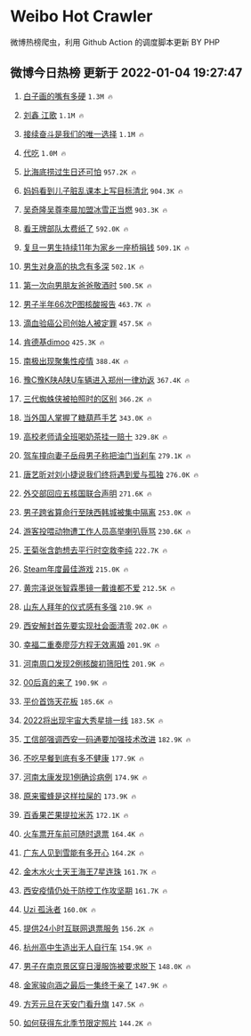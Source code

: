 # Weibo Hot Crawler 



微博热榜爬虫，利用 Github Action 的调度脚本更新 BY PHP 


## 微博今日热榜 更新于 2022-01-04 19:27:47 
1. [白子画的嘴有多硬](https://s.weibo.com/weibo?q=%23%E7%99%BD%E5%AD%90%E7%94%BB%E7%9A%84%E5%98%B4%E6%9C%89%E5%A4%9A%E7%A1%AC%23&Refer=top) `1.3M 🔥` 

1. [刘鑫 江歌](https://s.weibo.com/weibo?q=%E5%88%98%E9%91%AB%20%E6%B1%9F%E6%AD%8C&Refer=top) `1.1M 🔥` 

1. [接续奋斗是我们的唯一选择](https://s.weibo.com/weibo?q=%23%E6%8E%A5%E7%BB%AD%E5%A5%8B%E6%96%97%E6%98%AF%E6%88%91%E4%BB%AC%E7%9A%84%E5%94%AF%E4%B8%80%E9%80%89%E6%8B%A9%23&Refer=top) `1.1M 🔥` 

1. [代吃](https://s.weibo.com/weibo?q=%E4%BB%A3%E5%90%83&Refer=top) `1.0M 🔥` 

1. [比海底捞过生日还可怕](https://s.weibo.com/weibo?q=%23%E6%AF%94%E6%B5%B7%E5%BA%95%E6%8D%9E%E8%BF%87%E7%94%9F%E6%97%A5%E8%BF%98%E5%8F%AF%E6%80%95%23&Refer=top) `957.2K 🔥` 

1. [妈妈看到儿子脏乱课本上写目标清北](https://s.weibo.com/weibo?q=%23%E5%A6%88%E5%A6%88%E7%9C%8B%E5%88%B0%E5%84%BF%E5%AD%90%E8%84%8F%E4%B9%B1%E8%AF%BE%E6%9C%AC%E4%B8%8A%E5%86%99%E7%9B%AE%E6%A0%87%E6%B8%85%E5%8C%97%23&Refer=top) `904.3K 🔥` 

1. [吴奇隆吴尊李晨加盟冰雪正当燃](https://s.weibo.com/weibo?q=%23%E5%90%B4%E5%A5%87%E9%9A%86%E5%90%B4%E5%B0%8A%E6%9D%8E%E6%99%A8%E5%8A%A0%E7%9B%9F%E5%86%B0%E9%9B%AA%E6%AD%A3%E5%BD%93%E7%87%83%23&Refer=top) `903.3K 🔥` 

1. [看王牌部队太费纸了](https://s.weibo.com/weibo?q=%23%E7%9C%8B%E7%8E%8B%E7%89%8C%E9%83%A8%E9%98%9F%E5%A4%AA%E8%B4%B9%E7%BA%B8%E4%BA%86%23&Refer=top) `592.0K 🔥` 

1. [复旦一男生持续11年为家乡一座桥捐钱](https://s.weibo.com/weibo?q=%23%E5%A4%8D%E6%97%A6%E4%B8%80%E7%94%B7%E7%94%9F%E6%8C%81%E7%BB%AD11%E5%B9%B4%E4%B8%BA%E5%AE%B6%E4%B9%A1%E4%B8%80%E5%BA%A7%E6%A1%A5%E6%8D%90%E9%92%B1%23&Refer=top) `509.1K 🔥` 

1. [男生对身高的执念有多深](https://s.weibo.com/weibo?q=%23%E7%94%B7%E7%94%9F%E5%AF%B9%E8%BA%AB%E9%AB%98%E7%9A%84%E6%89%A7%E5%BF%B5%E6%9C%89%E5%A4%9A%E6%B7%B1%23&Refer=top) `502.1K 🔥` 

1. [第一次向男朋友爸爸敬酒时](https://s.weibo.com/weibo?q=%23%E7%AC%AC%E4%B8%80%E6%AC%A1%E5%90%91%E7%94%B7%E6%9C%8B%E5%8F%8B%E7%88%B8%E7%88%B8%E6%95%AC%E9%85%92%E6%97%B6%23&Refer=top) `500.5K 🔥` 

1. [男子半年66次P图核酸报告](https://s.weibo.com/weibo?q=%23%E7%94%B7%E5%AD%90%E5%8D%8A%E5%B9%B466%E6%AC%A1P%E5%9B%BE%E6%A0%B8%E9%85%B8%E6%8A%A5%E5%91%8A%23&Refer=top) `463.7K 🔥` 

1. [滴血验癌公司创始人被定罪](https://s.weibo.com/weibo?q=%23%E6%BB%B4%E8%A1%80%E9%AA%8C%E7%99%8C%E5%85%AC%E5%8F%B8%E5%88%9B%E5%A7%8B%E4%BA%BA%E8%A2%AB%E5%AE%9A%E7%BD%AA%23&Refer=top) `457.5K 🔥` 

1. [肯德基dimoo](https://s.weibo.com/weibo?q=%E8%82%AF%E5%BE%B7%E5%9F%BAdimoo&Refer=top) `425.3K 🔥` 

1. [南极出现聚集性疫情](https://s.weibo.com/weibo?q=%23%E5%8D%97%E6%9E%81%E5%87%BA%E7%8E%B0%E8%81%9A%E9%9B%86%E6%80%A7%E7%96%AB%E6%83%85%23&Refer=top) `388.4K 🔥` 

1. [豫C豫K陕A陕U车辆进入郑州一律劝返](https://s.weibo.com/weibo?q=%23%E8%B1%ABC%E8%B1%ABK%E9%99%95A%E9%99%95U%E8%BD%A6%E8%BE%86%E8%BF%9B%E5%85%A5%E9%83%91%E5%B7%9E%E4%B8%80%E5%BE%8B%E5%8A%9D%E8%BF%94%23&Refer=top) `367.4K 🔥` 

1. [三代蜘蛛侠被拍照时的区别](https://s.weibo.com/weibo?q=%23%E4%B8%89%E4%BB%A3%E8%9C%98%E8%9B%9B%E4%BE%A0%E8%A2%AB%E6%8B%8D%E7%85%A7%E6%97%B6%E7%9A%84%E5%8C%BA%E5%88%AB%23&Refer=top) `366.2K 🔥` 

1. [当外国人掌握了糖葫芦手艺](https://s.weibo.com/weibo?q=%E5%BD%93%E5%A4%96%E5%9B%BD%E4%BA%BA%E6%8E%8C%E6%8F%A1%E4%BA%86%E7%B3%96%E8%91%AB%E8%8A%A6%E6%89%8B%E8%89%BA&Refer=top) `343.0K 🔥` 

1. [高校老师请全班喝奶茶挂一赔十](https://s.weibo.com/weibo?q=%23%E9%AB%98%E6%A0%A1%E8%80%81%E5%B8%88%E8%AF%B7%E5%85%A8%E7%8F%AD%E5%96%9D%E5%A5%B6%E8%8C%B6%E6%8C%82%E4%B8%80%E8%B5%94%E5%8D%81%23&Refer=top) `329.8K 🔥` 

1. [驾车撞向妻子岳母男子称把油门当刹车](https://s.weibo.com/weibo?q=%23%E9%A9%BE%E8%BD%A6%E6%92%9E%E5%90%91%E5%A6%BB%E5%AD%90%E5%B2%B3%E6%AF%8D%E7%94%B7%E5%AD%90%E7%A7%B0%E6%8A%8A%E6%B2%B9%E9%97%A8%E5%BD%93%E5%88%B9%E8%BD%A6%23&Refer=top) `279.1K 🔥` 

1. [唐艺昕对刘小捷说我们终将遇到爱与孤独](https://s.weibo.com/weibo?q=%23%E5%94%90%E8%89%BA%E6%98%95%E5%AF%B9%E5%88%98%E5%B0%8F%E6%8D%B7%E8%AF%B4%E6%88%91%E4%BB%AC%E7%BB%88%E5%B0%86%E9%81%87%E5%88%B0%E7%88%B1%E4%B8%8E%E5%AD%A4%E7%8B%AC%23&Refer=top) `276.0K 🔥` 

1. [外交部回应五核国联合声明](https://s.weibo.com/weibo?q=%23%E5%A4%96%E4%BA%A4%E9%83%A8%E5%9B%9E%E5%BA%94%E4%BA%94%E6%A0%B8%E5%9B%BD%E8%81%94%E5%90%88%E5%A3%B0%E6%98%8E%23&Refer=top) `271.6K 🔥` 

1. [男子跨省算命行至陕西韩城被集中隔离](https://s.weibo.com/weibo?q=%23%E7%94%B7%E5%AD%90%E8%B7%A8%E7%9C%81%E7%AE%97%E5%91%BD%E8%A1%8C%E8%87%B3%E9%99%95%E8%A5%BF%E9%9F%A9%E5%9F%8E%E8%A2%AB%E9%9B%86%E4%B8%AD%E9%9A%94%E7%A6%BB%23&Refer=top) `253.0K 🔥` 

1. [游客投喂动物遭工作人员高举喇叭辱骂](https://s.weibo.com/weibo?q=%23%E6%B8%B8%E5%AE%A2%E6%8A%95%E5%96%82%E5%8A%A8%E7%89%A9%E9%81%AD%E5%B7%A5%E4%BD%9C%E4%BA%BA%E5%91%98%E9%AB%98%E4%B8%BE%E5%96%87%E5%8F%AD%E8%BE%B1%E9%AA%82%23&Refer=top) `230.6K 🔥` 

1. [王菊张含韵想去平行时空救李纯](https://s.weibo.com/weibo?q=%23%E7%8E%8B%E8%8F%8A%E5%BC%A0%E5%90%AB%E9%9F%B5%E6%83%B3%E5%8E%BB%E5%B9%B3%E8%A1%8C%E6%97%B6%E7%A9%BA%E6%95%91%E6%9D%8E%E7%BA%AF%23&Refer=top) `222.7K 🔥` 

1. [Steam年度最佳游戏](https://s.weibo.com/weibo?q=%23Steam%E5%B9%B4%E5%BA%A6%E6%9C%80%E4%BD%B3%E6%B8%B8%E6%88%8F%23&Refer=top) `215.0K 🔥` 

1. [黄宗泽说张智霖墨镜一戴谁都不爱](https://s.weibo.com/weibo?q=%23%E9%BB%84%E5%AE%97%E6%B3%BD%E8%AF%B4%E5%BC%A0%E6%99%BA%E9%9C%96%E5%A2%A8%E9%95%9C%E4%B8%80%E6%88%B4%E8%B0%81%E9%83%BD%E4%B8%8D%E7%88%B1%23&Refer=top) `212.5K 🔥` 

1. [山东人拜年的仪式感有多强](https://s.weibo.com/weibo?q=%23%E5%B1%B1%E4%B8%9C%E4%BA%BA%E6%8B%9C%E5%B9%B4%E7%9A%84%E4%BB%AA%E5%BC%8F%E6%84%9F%E6%9C%89%E5%A4%9A%E5%BC%BA%23&Refer=top) `210.9K 🔥` 

1. [西安解封首先要实现社会面清零](https://s.weibo.com/weibo?q=%23%E8%A5%BF%E5%AE%89%E8%A7%A3%E5%B0%81%E9%A6%96%E5%85%88%E8%A6%81%E5%AE%9E%E7%8E%B0%E7%A4%BE%E4%BC%9A%E9%9D%A2%E6%B8%85%E9%9B%B6%23&Refer=top) `202.0K 🔥` 

1. [幸福二重奏廖莎方程无效离婚](https://s.weibo.com/weibo?q=%23%E5%B9%B8%E7%A6%8F%E4%BA%8C%E9%87%8D%E5%A5%8F%E5%BB%96%E8%8E%8E%E6%96%B9%E7%A8%8B%E6%97%A0%E6%95%88%E7%A6%BB%E5%A9%9A%23&Refer=top) `201.9K 🔥` 

1. [河南周口发现2例核酸初筛阳性](https://s.weibo.com/weibo?q=%23%E6%B2%B3%E5%8D%97%E5%91%A8%E5%8F%A3%E5%8F%91%E7%8E%B02%E4%BE%8B%E6%A0%B8%E9%85%B8%E5%88%9D%E7%AD%9B%E9%98%B3%E6%80%A7%23&Refer=top) `201.9K 🔥` 

1. [00后真的来了](https://s.weibo.com/weibo?q=%2300%E5%90%8E%E7%9C%9F%E7%9A%84%E6%9D%A5%E4%BA%86%23&Refer=top) `190.9K 🔥` 

1. [平价首饰天花板](https://s.weibo.com/weibo?q=%23%E5%B9%B3%E4%BB%B7%E9%A6%96%E9%A5%B0%E5%A4%A9%E8%8A%B1%E6%9D%BF%23&Refer=top) `185.6K 🔥` 

1. [2022将出现宇宙大秀星排一线](https://s.weibo.com/weibo?q=%232022%E5%B0%86%E5%87%BA%E7%8E%B0%E5%AE%87%E5%AE%99%E5%A4%A7%E7%A7%80%E6%98%9F%E6%8E%92%E4%B8%80%E7%BA%BF%23&Refer=top) `183.5K 🔥` 

1. [工信部强调西安一码通要加强技术改进](https://s.weibo.com/weibo?q=%23%E5%B7%A5%E4%BF%A1%E9%83%A8%E5%BC%BA%E8%B0%83%E8%A5%BF%E5%AE%89%E4%B8%80%E7%A0%81%E9%80%9A%E8%A6%81%E5%8A%A0%E5%BC%BA%E6%8A%80%E6%9C%AF%E6%94%B9%E8%BF%9B%23&Refer=top) `182.9K 🔥` 

1. [不吃早餐到底有多不健康](https://s.weibo.com/weibo?q=%23%E4%B8%8D%E5%90%83%E6%97%A9%E9%A4%90%E5%88%B0%E5%BA%95%E6%9C%89%E5%A4%9A%E4%B8%8D%E5%81%A5%E5%BA%B7%23&Refer=top) `177.9K 🔥` 

1. [河南太康发现1例确诊病例](https://s.weibo.com/weibo?q=%23%E6%B2%B3%E5%8D%97%E5%A4%AA%E5%BA%B7%E5%8F%91%E7%8E%B01%E4%BE%8B%E7%A1%AE%E8%AF%8A%E7%97%85%E4%BE%8B%23&Refer=top) `174.9K 🔥` 

1. [原来蜜蜂是这样拉屎的](https://s.weibo.com/weibo?q=%23%E5%8E%9F%E6%9D%A5%E8%9C%9C%E8%9C%82%E6%98%AF%E8%BF%99%E6%A0%B7%E6%8B%89%E5%B1%8E%E7%9A%84%23&Refer=top) `173.9K 🔥` 

1. [百香果芒果提拉米苏](https://s.weibo.com/weibo?q=%23%E7%99%BE%E9%A6%99%E6%9E%9C%E8%8A%92%E6%9E%9C%E6%8F%90%E6%8B%89%E7%B1%B3%E8%8B%8F%23&Refer=top) `172.1K 🔥` 

1. [火车票开车前可随时退票](https://s.weibo.com/weibo?q=%23%E7%81%AB%E8%BD%A6%E7%A5%A8%E5%BC%80%E8%BD%A6%E5%89%8D%E5%8F%AF%E9%9A%8F%E6%97%B6%E9%80%80%E7%A5%A8%23&Refer=top) `164.4K 🔥` 

1. [广东人见到雪能有多开心](https://s.weibo.com/weibo?q=%23%E5%B9%BF%E4%B8%9C%E4%BA%BA%E8%A7%81%E5%88%B0%E9%9B%AA%E8%83%BD%E6%9C%89%E5%A4%9A%E5%BC%80%E5%BF%83%23&Refer=top) `164.2K 🔥` 

1. [金木水火土天王海王7星连珠](https://s.weibo.com/weibo?q=%23%E9%87%91%E6%9C%A8%E6%B0%B4%E7%81%AB%E5%9C%9F%E5%A4%A9%E7%8E%8B%E6%B5%B7%E7%8E%8B7%E6%98%9F%E8%BF%9E%E7%8F%A0%23&Refer=top) `161.7K 🔥` 

1. [西安疫情仍处于防控工作攻坚期](https://s.weibo.com/weibo?q=%23%E8%A5%BF%E5%AE%89%E7%96%AB%E6%83%85%E4%BB%8D%E5%A4%84%E4%BA%8E%E9%98%B2%E6%8E%A7%E5%B7%A5%E4%BD%9C%E6%94%BB%E5%9D%9A%E6%9C%9F%23&Refer=top) `161.7K 🔥` 

1. [Uzi 孤泳者](https://s.weibo.com/weibo?q=Uzi%20%E5%AD%A4%E6%B3%B3%E8%80%85&Refer=top) `160.0K 🔥` 

1. [提供24小时互联网退票服务](https://s.weibo.com/weibo?q=%23%E6%8F%90%E4%BE%9B24%E5%B0%8F%E6%97%B6%E4%BA%92%E8%81%94%E7%BD%91%E9%80%80%E7%A5%A8%E6%9C%8D%E5%8A%A1%23&Refer=top) `156.2K 🔥` 

1. [杭州高中生造出无人自行车](https://s.weibo.com/weibo?q=%23%E6%9D%AD%E5%B7%9E%E9%AB%98%E4%B8%AD%E7%94%9F%E9%80%A0%E5%87%BA%E6%97%A0%E4%BA%BA%E8%87%AA%E8%A1%8C%E8%BD%A6%23&Refer=top) `154.9K 🔥` 

1. [男子在南京景区穿日漫服饰被要求脱下](https://s.weibo.com/weibo?q=%23%E7%94%B7%E5%AD%90%E5%9C%A8%E5%8D%97%E4%BA%AC%E6%99%AF%E5%8C%BA%E7%A9%BF%E6%97%A5%E6%BC%AB%E6%9C%8D%E9%A5%B0%E8%A2%AB%E8%A6%81%E6%B1%82%E8%84%B1%E4%B8%8B%23&Refer=top) `148.0K 🔥` 

1. [金家骏向涵之最后一集终于亲了](https://s.weibo.com/weibo?q=%23%E9%87%91%E5%AE%B6%E9%AA%8F%E5%90%91%E6%B6%B5%E4%B9%8B%E6%9C%80%E5%90%8E%E4%B8%80%E9%9B%86%E7%BB%88%E4%BA%8E%E4%BA%B2%E4%BA%86%23&Refer=top) `147.9K 🔥` 

1. [方芳元旦在天安门看升旗](https://s.weibo.com/weibo?q=%23%E6%96%B9%E8%8A%B3%E5%85%83%E6%97%A6%E5%9C%A8%E5%A4%A9%E5%AE%89%E9%97%A8%E7%9C%8B%E5%8D%87%E6%97%97%23&Refer=top) `147.5K 🔥` 

1. [如何获得东北季节限定照片](https://s.weibo.com/weibo?q=%23%E5%A6%82%E4%BD%95%E8%8E%B7%E5%BE%97%E4%B8%9C%E5%8C%97%E5%AD%A3%E8%8A%82%E9%99%90%E5%AE%9A%E7%85%A7%E7%89%87%23&Refer=top) `144.2K 🔥` 

